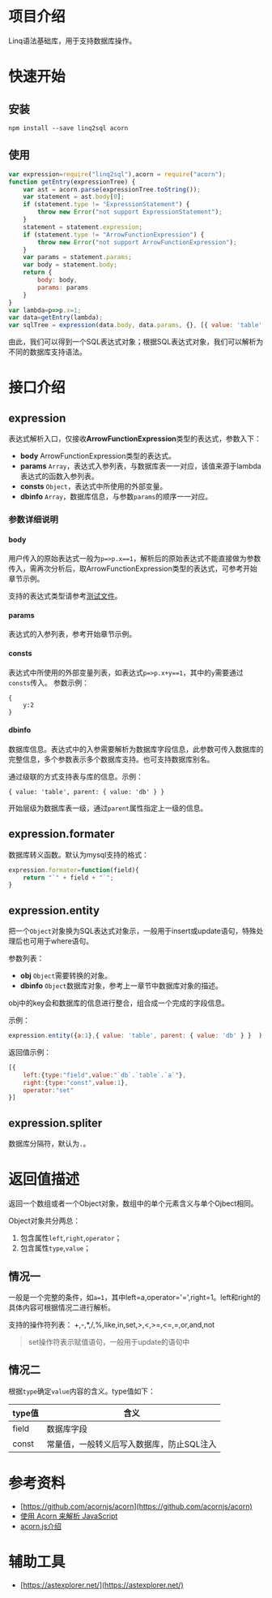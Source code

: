 
# 项目介绍

Linq语法基础库，用于支持数据库操作。

# 快速开始

## 安装

```
npm install --save linq2sql acorn
```

## 使用

```javascript
var expression=require("linq2sql"),acorn = require("acorn");
function getEntry(expressionTree) {
    var ast = acorn.parse(expressionTree.toString());
    var statement = ast.body[0];
    if (statement.type != "ExpressionStatement") {
        throw new Error("not support ExpressionStatement");
    }
    statement = statement.expression;
    if (statement.type != "ArrowFunctionExpression") {
        throw new Error("not support ArrowFunctionExpression");
    }
    var params = statement.params;
    var body = statement.body;
    return {
        body: body,
        params: params
    }
}
var lambda=p=>p.x=1;
var data=getEntry(lambda);
var sqlTree = expression(data.body, data.params, {}, [{ value: 'table', parent: { value: 'db' } }]);
```
由此，我们可以得到一个SQL表达式对象；根据SQL表达式对象，我们可以解析为不同的数据库支持语法。

# 接口介绍

## expression

表达式解析入口，仅接收**ArrowFunctionExpression**类型的表达式，参数入下：

* **body** ArrowFunctionExpression类型的表达式。
* **params** ```Array```，表达式入参列表，与数据库表一一对应，该值来源于lambda表达式的函数入参列表。
* **consts** ```Object```，表达式中所使用的外部变量。
* **dbinfo** ```Array```，数据库信息，与参数```params```的顺序一一对应。

### 参数详细说明

#### body

用户传入的原始表达式一般为```p=>p.x==1```，解析后的原始表达式不能直接做为参数传入，需再次分析后，取ArrowFunctionExpression类型的表达式，可参考开始章节示例。

支持的表达式类型请参考[测试文件](./test/expression.js)。

#### params

表达式的入参列表，参考开始章节示例。

#### consts

表达式中所使用的外部变量列表，如表达式```p=>p.x+y==1```，其中的```y```需要通过```consts```传入。
参数示例：
```
{
    y:2
}
```
#### dbinfo

数据库信息。表达式中的入参需要解析为数据库字段信息，此参数可传入数据库的完整信息，多个参数表示多个数据库支持。也可支持数据库别名。

通过级联的方式支持表与库的信息。示例：

```
{ value: 'table', parent: { value: 'db' } }    
```

开始层级为数据库表一级，通过```parent```属性指定上一级的信息。

## expression.formater

数据库转义函数。默认为mysql支持的格式：
```javascript
expression.formater=function(field){
    return "`" + field + "`";  
}
```
## expression.entity

把一个```Object```对象换为SQL表达式对象示，一般用于insert或update语句，特殊处理后也可用于where语句。

参数列表：

* **obj** ```Object```需要转换的对象。
* **dbinfo** ```Object```数据库对象，参考上一章节中数据库对象的描述。

obj中的key会和数据库的信息进行整合，组合成一个完成的字段信息。

示例：
```javascript
expression.entity({a:1},{ value: 'table', parent: { value: 'db' } }  )
```
返回值示例：
```javascript
[{
    left:{type:"field",value:"`db`.`table`.`a`"},
    right:{type:"const",value:1},
    operator:"set"
}]
```
## expression.spliter

数据库分隔符，默认为```.```。

# 返回值描述

返回一个数组或者一个Object对象，数组中的单个元素含义与单个Ojbect相同。

Object对象共分两总：

1. 包含属性```left```,```right```,```operator```；
2. 包含属性```type```,```value```；

## 情况一

一般是一个完整的条件，如```a=1```，其中left=a,operator='=',right=1。left和right的具体内容可根据情况二进行解析。

支持的操作符列表：
+,-,*,/,%,like,in,set,>,<,>=,<=,=,or,and,not

> set操作符表示赋值语句，一般用于update的语句中

## 情况二

根据```type```确定```value```内容的含义。type值如下：

|type值   |含义    |
|----|----|
|field|数据库字段|
|const|常量值，一般转义后写入数据库，防止SQL注入|

# 参考资料

* [https://github.com/acornjs/acorn](https://github.com/acornjs/acorn)
* [使用 Acorn 来解析 JavaScript](https://segmentfault.com/a/1190000007473065)
* [acorn.js介绍](https://www.jianshu.com/p/8c813abd59cd)

# 辅助工具

* [https://astexplorer.net/](https://astexplorer.net/)
